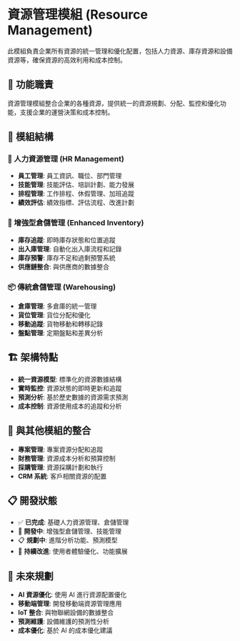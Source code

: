 # 資源管理模組 (Resource Management)

此模組負責企業所有資源的統一管理和優化配置，包括人力資源、庫存資源和設備資源等，確保資源的高效利用和成本控制。

## 🎯 功能職責

資源管理模組整合企業的各種資源，提供統一的資源規劃、分配、監控和優化功能，支援企業的運營決策和成本控制。

## 📁 模組結構

### 👥 人力資源管理 (HR Management)
- **員工管理**: 員工資訊、職位、部門管理
- **技能管理**: 技能評估、培訓計劃、能力發展
- **排程管理**: 工作排程、休假管理、加班追蹤
- **績效評估**: 績效指標、評估流程、改進計劃

### 🏪 增強型倉儲管理 (Enhanced Inventory)
- **庫存追蹤**: 即時庫存狀態和位置追蹤
- **出入庫管理**: 自動化出入庫流程和記錄
- **庫存預警**: 庫存不足和過剩預警系統
- **供應鏈整合**: 與供應商的數據整合

### 📦 傳統倉儲管理 (Warehousing)
- **倉庫管理**: 多倉庫的統一管理
- **貨位管理**: 貨位分配和優化
- **移動追蹤**: 貨物移動和轉移記錄
- **盤點管理**: 定期盤點和差異分析

## 🏗️ 架構特點

- **統一資源模型**: 標準化的資源數據結構
- **實時監控**: 資源狀態的即時更新和追蹤
- **預測分析**: 基於歷史數據的資源需求預測
- **成本控制**: 資源使用成本的追蹤和分析

## 🔄 與其他模組的整合

- **專案管理**: 專案資源分配和追蹤
- **財務管理**: 資源成本分析和預算控制
- **採購管理**: 資源採購計劃和執行
- **CRM 系統**: 客戶相關資源的配置

## 📋 開發狀態

- ✅ **已完成**: 基礎人力資源管理、倉儲管理
- 🚧 **開發中**: 增強型倉儲管理、技能管理
- 📋 **規劃中**: 進階分析功能、預測模型
- 🔄 **持續改進**: 使用者體驗優化、功能擴展

## 🚀 未來規劃

- **AI 資源優化**: 使用 AI 進行資源配置優化
- **移動端管理**: 開發移動端資源管理應用
- **IoT 整合**: 與物聯網設備的數據整合
- **預測維護**: 設備維護的預測性分析
- **成本優化**: 基於 AI 的成本優化建議
